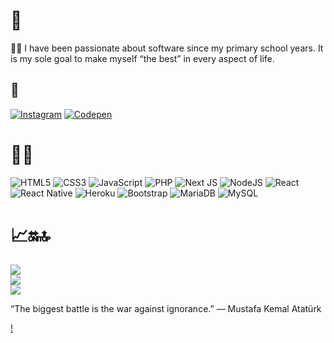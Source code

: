# 👻
👨‍💻 I have been passionate about software since my primary school years. It is my sole goal to make myself “the best” in every aspect of life.


## 🔗
[![Instagram](https://img.shields.io/badge/Instagram-%23E4405F.svg?logo=Instagram&logoColor=white)](https://instagram.com/a.alisolmaz) [![Codepen](https://img.shields.io/badge/Codepen-000000?style=for-the-badge&logo=codepen&logoColor=white)](https://codepen.io/alisolmazdev) 

# 👨‍💻
![HTML5](https://img.shields.io/badge/html5-%23E34F26.svg?style=flat&logo=html5&logoColor=white) ![CSS3](https://img.shields.io/badge/css3-%231572B6.svg?style=flat&logo=css3&logoColor=white) ![JavaScript](https://img.shields.io/badge/javascript-%23323330.svg?style=flat&logo=javascript&logoColor=%23F7DF1E) ![PHP](https://img.shields.io/badge/php-%23777BB4.svg?style=flat&logo=php&logoColor=white) ![Next JS](https://img.shields.io/badge/Next-black?style=flat&logo=next.js&logoColor=white) ![NodeJS](https://img.shields.io/badge/node.js-6DA55F?style=flat&logo=node.js&logoColor=white) ![React](https://img.shields.io/badge/react-%2320232a.svg?style=flat&logo=react&logoColor=%2361DAFB) ![React Native](https://img.shields.io/badge/react_native-%2320232a.svg?style=flat&logo=react&logoColor=%2361DAFB) ![Heroku](https://img.shields.io/badge/heroku-%23430098.svg?style=flat&logo=heroku&logoColor=white) ![Bootstrap](https://img.shields.io/badge/bootstrap-%238511FA.svg?style=flat&logo=bootstrap&logoColor=white) ![MariaDB](https://img.shields.io/badge/MariaDB-003545?style=flat&logo=mariadb&logoColor=white) ![MySQL](https://img.shields.io/badge/mysql-4479A1.svg?style=flat&logo=mysql&logoColor=white)

# 📈🔛🔝
![](https://github-readme-stats.vercel.app/api?username=alisolmazdev&theme=default&hide_border=true&include_all_commits=false&count_private=false)<br/>
![](https://github-readme-streak-stats.herokuapp.com/?user=alisolmazdev&theme=default&hide_border=true)<br/>
![](https://github-readme-stats.vercel.app/api/top-langs/?username=alisolmazdev&theme=default&hide_border=true&include_all_commits=false&count_private=false&layout=compact)

“The biggest battle is the war against ignorance.”
― Mustafa Kemal Atatürk

[!](https://visitcount.itsvg.in/api?id=alisolmazdev&icon=9&color=12)
